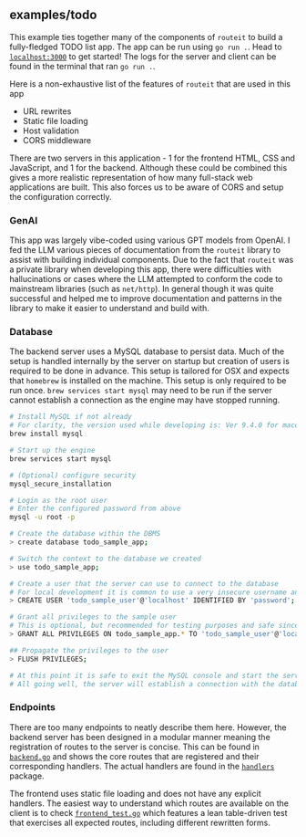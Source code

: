 ## examples/todo

This example ties together many of the components of `routeit` to build a fully-fledged TODO list app.
The app can be run using `go run .`.
Head to [`localhost:3000`](http://localhost:3000) to get started!
The logs for the server and client can be found in the terminal that ran `go run .`.

Here is a non-exhaustive list of the features of `routeit` that are used in this app
- URL rewrites
- Static file loading
- Host validation
- CORS middleware

There are two servers in this application - 1 for the frontend HTML, CSS and JavaScript, and 1 for the backend.
Although these could be combined this gives a more realistic representation of how many full-stack web applications are built.
This also forces us to be aware of CORS and setup the configuration correctly.

### GenAI

This app was largely vibe-coded using various GPT models from OpenAI.
I fed the LLM various pieces of documentation from the `routeit` library to assist with building individual components.
Due to the fact that `routeit` was a private library when developing this app, there were difficulties with hallucinations or cases where the LLM attempted to conform the code to mainstream libraries (such as `net/http`).
In general though it was quite successful and helped me to improve documentation and patterns in the library to make it easier to understand and build with.

### Database

The backend server uses a MySQL database to persist data.
Much of the setup is handled internally by the server on startup but creation of users is required to be done in advance.
This setup is tailored for OSX and expects that `homebrew` is installed on the machine.
This setup is only required to be run once.
`brew services start mysql` may need to be run if the server cannot establish a connection as the engine may have stopped running.

```bash
# Install MySQL if not already
# For clarity, the version used while developing is: Ver 9.4.0 for macos15.4 on arm64 (Homebrew)
brew install mysql

# Start up the engine
brew services start mysql

# (Optional) configure security
mysql_secure_installation

# Login as the root user
# Enter the configured password from above
mysql -u root -p

# Create the database within the DBMS
> create database todo_sample_app;

# Switch the context to the database we created
> use todo_sample_app;

# Create a user that the server can use to connect to the database
# For local development it is common to use a very insecure username and password combination
> CREATE USER 'todo_sample_user'@'localhost' IDENTIFIED BY 'password';

# Grant all privileges to the sample user
# This is optional, but recommended for testing purposes and safe since this is only used in a local development context
> GRANT ALL PRIVILEGES ON todo_sample_app.* TO 'todo_sample_user'@'localhost';

## Propagate the privileges to the user
> FLUSH PRIVILEGES;

# At this point it is safe to exit the MySQL console and start the server
# All going well, the server will establish a connection with the database and create the relevant tables
```

### Endpoints

There are too many endpoints to neatly describe them here.
However, the backend server has been designed in a modular manner meaning the registration of routes to the server is concise.
This can be found in [`backend.go`](./backend.go) and shows the core routes that are registered and their corresponding handlers.
The actual handlers are found in the [`handlers`](./handlers/) package.

The frontend uses static file loading and does not have any explicit handlers.
The easiest way to understand which routes are available on the client is to check [`frontend_test.go`](./frontend_test.go) which features a lean table-driven test that exercises all expected routes, including different rewritten forms.
